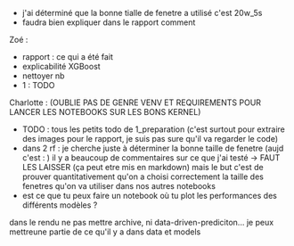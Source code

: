 - j'ai déterminé que la bonne tialle de fenetre a utilisé c'est 20w_5s
- faudra bien expliquer dans le rapport comment 


Zoé : 
- rapport : ce qui a été fait
- explicabilité XGBoost 
- nettoyer nb 
- 1 : TODO 


Charlotte :
(OUBLIE PAS DE GENRE VENV ET REQUIREMENTS POUR LANCER LES NOTEBOOKS SUR LES BONS KERNEL)
- TODO : tous les petits todo de 1_preparation  (c'est surtout pour extraire des images pour le rapport, je suis pas sure qu'il va regarder le code)
- dans 2 rf : je cherche juste à déterminer la bonne taille de fenetre (aujd c'est : )
il y a beaucoup de commentaires sur ce que j'ai testé -> FAUT LES LAISSER
(ça peut etre mis en markdown)
mais le but c'est de prouver quantitativement qu'on a choisi correctement la taille des fenetres qu'on va utiliser dans nos autres notebooks 
- est ce que tu peux faire un notebook où tu plot les performances des différents modèles ?





dans le rendu ne pas mettre archive, ni data-driven-prediciton...
je peux mettreune partie de ce qu'il y a dans data et models 
